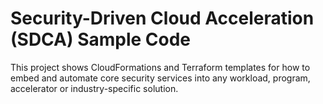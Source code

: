 # Security-Driven Cloud Acceleration (SDCA) Sample Code

This project shows CloudFormations and Terraform templates for how to embed and automate core security services into any workload, program, accelerator or industry-specific solution.
